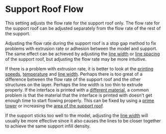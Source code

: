 Support Roof Flow
====
This setting adjusts the flow rate for the support roof only. The flow rate for the support roof can be adjusted separately from the flow rate of the rest of the support.

Adjusting the flow rate during the support roof is a stop gap method to fix problems with extrusion rate or adhesion between the model and support. The same effect can be achieved by adjusting the [line width](support_roof_line_width.md) or [line spacing](support_roof_line_distance.md) of the support roof, but adjusting the flow rate may be more intuitive.

If there is a problem with extrusion rate, it is better to look at the [printing speeds](./speed_support_roof.md), [temperature](material_print_temperature.md) and [line width](support_roof_line_width.md). Perhaps there is too great of a difference between the flow rate of the support roof and the other structures on the layer. Perhaps the line width is too thin to extrude properly. If the interface is printed with a [different material](support_interface_extruder_nr.md), a common problem is that the material that the interface is printed with doesn't get enough time to start flowing properly. This can be fixed by using a [prime tower](prime_tower_enable.md) or increasing the [area of the support roof](support_roof_offset.md).

If the support sticks too well to the model, adjusting the [line width](support_roof_line_width.md) will usually be more effective since it also causes the lines to be closer together to achieve the same support infill density.